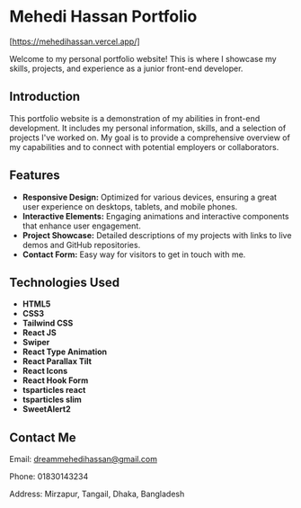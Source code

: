 # Mehedi Hassan Portfolio

[https://mehedihassan.vercel.app/]

Welcome to my personal portfolio website! This is where I showcase my skills, projects, and experience as a junior front-end developer.

## Introduction

This portfolio website is a demonstration of my abilities in front-end development. It includes my personal information, skills, and a selection of projects I've worked on. My goal is to provide a comprehensive overview of my capabilities and to connect with potential employers or collaborators.

## Features

- **Responsive Design:** Optimized for various devices, ensuring a great user experience on desktops, tablets, and mobile phones.
- **Interactive Elements:** Engaging animations and interactive components that enhance user engagement.
- **Project Showcase:** Detailed descriptions of my projects with links to live demos and GitHub repositories.
- **Contact Form:** Easy way for visitors to get in touch with me.

## Technologies Used

- **HTML5**
- **CSS3**
- **Tailwind CSS**
- **React JS**
- **Swiper**
- **React Type Animation**
- **React Parallax Tilt**
- **React Icons**
- **React Hook Form**
- **tsparticles react**
- **tsparticles slim**
- **SweetAlert2**

## Contact Me

Email: dreammehedihassan@gmail.com

Phone: 01830143234

Address: Mirzapur, Tangail, Dhaka, Bangladesh
